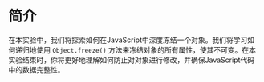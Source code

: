 # 简介

在本实验中，我们将探索如何在JavaScript中深度冻结一个对象。我们将学习如何递归地使用 `Object.freeze()` 方法来冻结对象的所有属性，使其不可变。在本实验结束时，你将更好地理解如何防止对对象进行修改，并确保JavaScript代码中的数据完整性。
